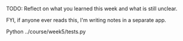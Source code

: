 TODO: Reflect on what you learned this week and what is still unclear.

FYI, if anyone ever reads this, I'm writing notes in a separate app.

Python ../course/week5/tests.py